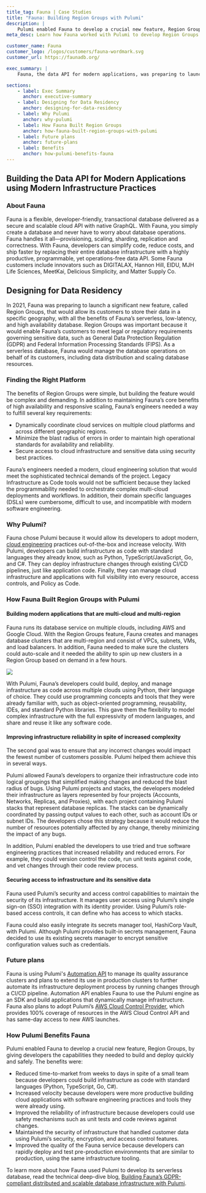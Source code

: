 ```yaml
---
title_tag: Fauna | Case Studies
title: "Fauna: Building Region Groups with Pulumi"
description: |
    Pulumi enabled Fauna to develop a crucial new feature, Region Groups, by giving developers a way of building and deploying multi-cloud applications quickly and safely with software engineering.
meta_desc: Learn how Fauna worked with Pulumi to develop Region Groups by giving developers the capabilities they needed to build and deploy quickly and safely.

customer_name: Fauna
customer_logo: /logos/customers/fauna-wordmark.svg
customer_url: https://faunadb.org/

exec_summary: |
    Fauna, the data API for modern applications, was preparing to launch a major new feature that would allow its customers to meet local data residency requirements with all the benefits of distributed, serverless databases. With a short timeline and small team, Fauna’s developers needed a universal infrastructure-as-code solution that would support the project’s complex requirements, including multi-cloud and multi-region support. They also wanted to increase their velocity by using software engineering practices with infrastructure. By using the Pulumi Cloud Engineering Platform, Fauna shortened its time-to-market from weeks to days because its developers could build, deploy, and manage multi-cloud applications faster than before using their language of choice, Python. Pulumi also allowed them to apply software engineering practices to infrastructure, which increased developer productivity and infrastructure reliability.

sections:
    - label: Exec Summary
      anchor: executive-summary
    - label: Designing for Data Residency
      anchor: designing-for-data-residency
    - label: Why Pulumi
      anchor: why-pulumi
    - label: How Fauna Built Region Groups
      anchor: how-fauna-built-region-groups-with-pulumi
    - label: Future plans
      anchor: future-plans
    - label: Benefits
      anchor: how-pulumi-benefits-fauna
---
```

## Building the Data API for Modern Applications using Modern Infrastructure Practices

### About Fauna

Fauna is a flexible, developer-friendly, transactional database delivered as a secure and scalable cloud API with native GraphQL. With Fauna, you simply create a database and never have to worry about database operations. Fauna handles it all—provisioning, scaling, sharding, replication and correctness. With Fauna, developers can simplify code, reduce costs, and ship faster by replacing their entire database infrastructure with a highly productive, programmable, yet operations-free data API. Some Fauna customers include innovators such as DIGITALAX, Hannon Hill, EIDU, MJH Life Sciences, MeetKai, Delicious Simplicity, and Matter Supply Co.

## Designing for Data Residency

In 2021, Fauna was preparing to launch a significant new feature, called Region Groups, that would allow its customers to store their data in a specific geography, with all the benefits of Fauna’s serverless, low-latency, and high availability database. Region Groups was important because it would enable Fauna’s customers to meet legal or regulatory requirements governing sensitive data, such as General Data Protection Regulation (GDPR) and Federal Information Processing Standards (FIPS). As a serverless database, Fauna would manage the database operations on behalf of its customers, including data distribution and scaling database resources.

### Finding the Right Platform

The benefits of Region Groups were simple, but building the feature would be complex and demanding. In addition to maintaining Fauna’s core benefits of high availability and responsive scaling, Fauna’s engineers needed a way to fulfill several key requirements:

- Dynamically coordinate cloud services on multiple cloud platforms and across different geographic regions.
- Minimize the blast radius of errors in order to maintain high operational standards for availability and reliability.
- Secure access to cloud infrastructure and sensitive data using security best practices.

Fauna’s engineers needed a modern, cloud engineering solution that would meet the sophisticated technical demands of the project. Legacy Infrastructure as Code tools would not be sufficient because they lacked the programmability needed to orchestrate complex multi-cloud deployments and workflows. In addition, their domain specific languages (DSLs) were cumbersome, difficult to use, and incompatible with modern software engineering.

### Why Pulumi?

Fauna chose Pulumi because it would allow its developers to adopt modern, [cloud engineering](/cloud-engineering/) practices out-of-the-box and increase velocity. With Pulumi, developers can build infrastructure as code with standard languages they already know, such as Python, TypeScript/JavaScript, Go, and C#. They can deploy infrastructure changes through existing CI/CD pipelines, just like application code. Finally, they can manage cloud infrastructure and applications with full visibility into every resource, access controls, and Policy as Code.

### How Fauna Built Region Groups with Pulumi

#### Building modern applications that are multi-cloud and multi-region

Fauna runs its database service on multiple clouds, including AWS and Google Cloud. With the Region Groups feature, Fauna creates and manages database clusters that are multi-region and consist of VPCs, subnets, VMs, and load balancers. In addition, Fauna needed to make sure the clusters could auto-scale and it needed the ability to spin up new clusters in a Region Group based on demand in a few hours.

<img class="block mx-auto md:max-w-4xl my-8" src="/images/case-studies/fauna-architecture-diagram.png">

With Pulumi, Fauna’s developers could build, deploy, and manage infrastructure as code across multiple clouds using Python, their language of choice. They could use programming concepts and tools that they were already familiar with, such as object-oriented programming, reusability, IDEs, and standard Python libraries. This gave them the flexibility to model complex infrastructure with the full expressivity of modern languages, and share and reuse it like any software code.

#### Improving infrastructure reliability in spite of increased complexity

The second goal was to ensure that any incorrect changes would impact the fewest number of customers possible. Pulumi helped them achieve this in several ways.

Pulumi allowed Fauna’s developers to organize their infrastructure code into logical groupings that simplified making changes and reduced the blast radius of bugs. Using Pulumi projects and stacks, the developers modeled their infrastructure as layers represented by four projects (Accounts, Networks, Replicas, and Proxies), with each project containing Pulumi stacks that represent database replicas. The stacks can be dynamically coordinated by passing output values to each other, such as account IDs or subnet IDs. The developers chose this strategy because it would reduce the number of resources potentially affected by any change, thereby minimizing the impact of any bugs.

In addition, Pulumi enabled the developers to use tried and true software engineering practices that increased reliability and reduced errors. For example, they could version control the code, run unit tests against code, and vet changes through their code review process.

#### Securing access to infrastructure and its sensitive data

Fauna used Pulumi’s security and access control capabilities to maintain the security of its infrastructure. It manages user access using Pulumi’s single sign-on (SSO) integration with its identity provider. Using Pulumi’s role-based access controls, it can define who has access to which stacks.

Fauna could also easily integrate its secrets manager tool, HashiCorp Vault, with Pulumi. Although Pulumi provides built-in secrets management, Fauna decided to use its existing secrets manager to encrypt sensitive configuration values such as credentials.

### Future plans

Fauna is using Pulumi's [Automation API](/automation/) to manage its quality assurance clusters and plans to extend its use in production clusters to further automate its infrastructure deployment process by running changes through a CI/CD pipeline. Automation API enables Fauna to use the Pulumi engine as an SDK and build applications that dynamically manage infrastructure. Fauna also plans to adopt Pulumi’s [AWS Cloud Control Provider](/registry/packages/aws-native/), which provides 100% coverage of resources in the AWS Cloud Control API and has same-day access to new AWS launches.

### How Pulumi Benefits Fauna

Pulumi enabled Fauna to develop a crucial new feature, Region Groups, by giving developers the capabilities they needed to build and deploy quickly and safely. The benefits were:

- Reduced time-to-market from weeks to days in spite of a small team because developers could build infrastructure as code with standard languages (Python, TypeScript, Go, C#).
- Increased velocity because developers were more productive building cloud applications with software engineering practices and tools they were already using.
- Improved the reliability of infrastructure because developers could use safety mechanisms such as unit tests and code reviews against changes.
- Maintained the security of infrastructure that handled customer data using Pulumi’s security, encryption, and access control features.
- Improved the quality of the Fauna service because developers can rapidly deploy and test pre-production environments that are similar to production, using the same infrastructure tooling.

To learn more about how Fauna used Pulumi to develop its serverless database, read the technical deep-dive blog, <a href="https://web.archive.org/web/20250516064352/https://fauna.com/blog/building-faunas-gdpr-compliant-distributed-and-scalable-database" target="_blank" rel="noopener noreferrer">Building Fauna’s GDPR-compliant distributed and scalable database infrastructure with Pulumi</a>.
